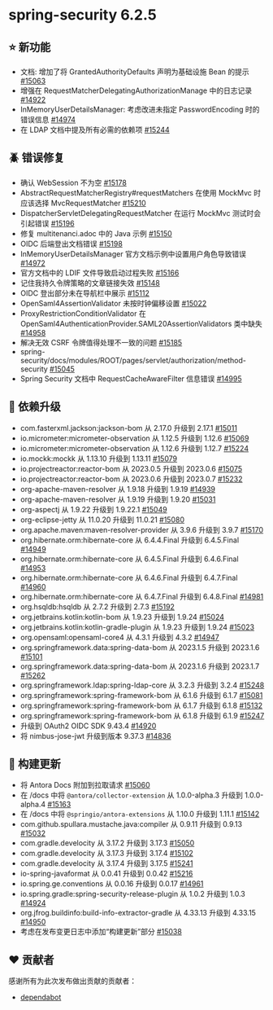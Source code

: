 # spring-security 6.2.5

## ⭐ 新功能

- 文档: 增加了将 GrantedAuthorityDefaults 声明为基础设施 Bean 的提示 [#15063](https://github.com/spring-projects/spring-security/issues/15063)
- 增强在 RequestMatcherDelegatingAuthorizationManage 中的日志记录 [#14922](https://github.com/spring-projects/spring-security/issues/14922)
- InMemoryUserDetailsManager: 考虑改进未指定 PasswordEncoding 时的错误信息 [#14974](https://github.com/spring-projects/spring-security/issues/14974)
- 在 LDAP 文档中提及所有必需的依赖项 [#15244](https://github.com/spring-projects/spring-security/issues/15244)

## 🪲 错误修复

- 确认 WebSession 不为空 [#15178](https://github.com/spring-projects/spring-security/issues/15178)
- AbstractRequestMatcherRegistry#requestMatchers 在使用 MockMvc 时应该选择 MvcRequestMatcher [#15210](https://github.com/spring-projects/spring-security/issues/15210)
- DispatcherServletDelegatingRequestMatcher 在运行 MockMvc 测试时会引起错误 [#15196](https://github.com/spring-projects/spring-security/issues/15196)
- 修复 multitenanci.adoc 中的 Java 示例 [#15150](https://github.com/spring-projects/spring-security/issues/15150)
- OIDC 后端登出文档错误 [#15198](https://github.com/spring-projects/spring-security/issues/15198)
- InMemoryUserDetailsManager 官方文档示例中设置用户角色导致错误 [#14972](https://github.com/spring-projects/spring-security/issues/14972)
- 官方文档中的 LDIF 文件导致启动过程失败 [#15166](https://github.com/spring-projects/spring-security/issues/15166)
- 记住我持久令牌策略的文章链接失效 [#15148](https://github.com/spring-projects/spring-security/issues/15148)
- OIDC 登出部分未在导航栏中展示 [#15112](https://github.com/spring-projects/spring-security/issues/15112)
- OpenSaml4AssertionValidator 未按时钟偏移设置 [#15022](https://github.com/spring-projects/spring-security/issues/15022)
- ProxyRestrictionConditionValidator 在 OpenSaml4AuthenticationProvider.SAML20AssertionValidators 类中缺失 [#14958](https://github.com/spring-projects/spring-security/issues/14958)
- 解决无效 CSRF 令牌值得处理不一致的问题 [#15185](https://github.com/spring-projects/spring-security/issues/15185)
- spring-security/docs/modules/ROOT/pages/servlet/authorization/method-security [#15045](https://github.com/spring-projects/spring-security/issues/15045)
- Spring Security 文档中 RequestCacheAwareFilter 信息错误 [#14995](https://github.com/spring-projects/spring-security/issues/14995)

## 🔨 依赖升级

- com.fasterxml.jackson:jackson-bom 从 2.17.0 升级到 2.17.1 [#15011](https://github.com/spring-projects/spring-security/pull/15011)
- io.micrometer:micrometer-observation 从 1.12.5 升级到 1.12.6 [#15069](https://github.com/spring-projects/spring-security/pull/15069)
- io.micrometer:micrometer-observation 从 1.12.6 升级到 1.12.7 [#15224](https://github.com/spring-projects/spring-security/pull/15224)
- io.mockk:mockk 从 1.13.10 升级到 1.13.11 [#15079](https://github.com/spring-projects/spring-security/pull/15079)
- io.projectreactor:reactor-bom 从 2023.0.5 升级到 2023.0.6 [#15075](https://github.com/spring-projects/spring-security/pull/15075)
- io.projectreactor:reactor-bom 从 2023.0.6 升级到 2023.0.7 [#15232](https://github.com/spring-projects/spring-security/pull/15232)
- org-apache-maven-resolver 从 1.9.18 升级到 1.9.19 [#14939](https://github.com/spring-projects/spring-security/pull/14939)
- org-apache-maven-resolver 从 1.9.19 升级到 1.9.20 [#15031](https://github.com/spring-projects/spring-security/pull/15031)
- org-aspectj 从 1.9.22 升级到 1.9.22.1 [#15049](https://github.com/spring-projects/spring-security/pull/15049)
- org-eclipse-jetty 从 11.0.20 升级到 11.0.21 [#15080](https://github.com/spring-projects/spring-security/pull/15080)
- org.apache.maven:maven-resolver-provider 从 3.9.6 升级到 3.9.7 [#15170](https://github.com/spring-projects/spring-security/pull/15170)
- org.hibernate.orm:hibernate-core 从 6.4.4.Final 升级到 6.4.5.Final [#14949](https://github.com/spring-projects/spring-security/pull/14949)
- org.hibernate.orm:hibernate-core 从 6.4.5.Final 升级到 6.4.6.Final [#14953](https://github.com/spring-projects/spring-security/pull/14953)
- org.hibernate.orm:hibernate-core 从 6.4.6.Final 升级到 6.4.7.Final [#14960](https://github.com/spring-projects/spring-security/pull/14960)
- org.hibernate.orm:hibernate-core 从 6.4.7.Final 升级到 6.4.8.Final [#14981](https://github.com/spring-projects/spring-security/pull/14981)
- org.hsqldb:hsqldb 从 2.7.2 升级到 2.7.3 [#15192](https://github.com/spring-projects/spring-security/pull/15192)
- org.jetbrains.kotlin:kotlin-bom 从 1.9.23 升级到 1.9.24 [#15024](https://github.com/spring-projects/spring-security/pull/15024)
- org.jetbrains.kotlin:kotlin-gradle-plugin 从 1.9.23 升级到 1.9.24 [#15023](https://github.com/spring-projects/spring-security/pull/15023)
- org.opensaml:opensaml-core4 从 4.3.1 升级到 4.3.2 [#14947](https://github.com/spring-projects/spring-security/issues/14947)
- org.springframework.data:spring-data-bom 从 2023.1.5 升级到 2023.1.6 [#15101](https://github.com/spring-projects/spring-security/pull/15101)
- org.springframework.data:spring-data-bom 从 2023.1.6 升级到 2023.1.7 [#15262](https://github.com/spring-projects/spring-security/pull/15262)
- org.springframework.ldap:spring-ldap-core 从 3.2.3 升级到 3.2.4 [#15248](https://github.com/spring-projects/spring-security/pull/15248)
- org.springframework:spring-framework-bom 从 6.1.6 升级到 6.1.7 [#15081](https://github.com/spring-projects/spring-security/pull/15081)
- org.springframework:spring-framework-bom 从 6.1.7 升级到 6.1.8 [#15132](https://github.com/spring-projects/spring-security/pull/15132)
- org.springframework:spring-framework-bom 从 6.1.8 升级到 6.1.9 [#15247](https://github.com/spring-projects/spring-security/pull/15247)
- 升级到 OAuth2 OIDC SDK 9.43.4 [#14920](https://github.com/spring-projects/spring-security/issues/14920)
- 将 nimbus-jose-jwt 升级到版本 9.37.3 [#14836](https://github.com/spring-projects/spring-security/issues/14836)

## 🔩 构建更新

- 将 Antora Docs 附加到拉取请求 [#15060](https://github.com/spring-projects/spring-security/issues/15060)
- 在 /docs 中将 `@antora/collector-extension` 从 1.0.0-alpha.3 升级到 1.0.0-alpha.4 [#15163](https://github.com/spring-projects/spring-security/pull/15163)
- 在 /docs 中将 `@springio/antora-extensions` 从 1.10.0 升级到 1.11.1 [#15142](https://github.com/spring-projects/spring-security/pull/15142)
- com.github.spullara.mustache.java:compiler 从 0.9.11 升级到 0.9.13 [#15032](https://github.com/spring-projects/spring-security/pull/15032)
- com.gradle.develocity 从 3.17.2 升级到 3.17.3 [#15050](https://github.com/spring-projects/spring-security/pull/15050)
- com.gradle.develocity 从 3.17.3 升级到 3.17.4 [#15102](https://github.com/spring-projects/spring-security/pull/15102)
- com.gradle.develocity 从 3.17.4 升级到 3.17.5 [#15241](https://github.com/spring-projects/spring-security/pull/15241)
- io-spring-javaformat 从 0.0.41 升级到 0.0.42 [#15216](https://github.com/spring-projects/spring-security/pull/15216)
- io.spring.ge.conventions 从 0.0.16 升级到 0.0.17 [#14961](https://github.com/spring-projects/spring-security/pull/14961)
- io.spring.gradle:spring-security-release-plugin 从 1.0.2 升级到 1.0.3 [#14924](https://github.com/spring-projects/spring-security/pull/14924)
- org.jfrog.buildinfo:build-info-extractor-gradle 从 4.33.13 升级到 4.33.15 [#14950](https://github.com/spring-projects/spring-security/pull/14950)
- 考虑在发布变更日志中添加“构建更新”部分 [#15038](https://github.com/spring-projects/spring-security/issues/15038)

## ❤️ 贡献者

感谢所有为此次发布做出贡献的贡献者：

- [dependabot](https://github.com/dependabot)
```
